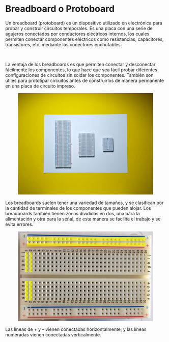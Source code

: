 # Breadboard o Protoboard

Un breadboard (protoboard) es un dispositivo utilizado en electrónica para probar y construir circuitos temporales. Es una placa con una serie de agujeros conectados por conductores eléctricos internos, los cuales permiten conectar componentes eléctricos como resistencias, capacitores, transistores, etc. mediante los conectores enchufables.

<figure><img src="../../.gitbook/assets/IMG_20230116_213349.jpg" alt=""><figcaption></figcaption></figure>

La ventaja de los breadboards es que permiten conectar y desconectar fácilmente los componentes, lo que hace que sea fácil probar diferentes configuraciones de circuitos sin soldar los componentes. También son útiles para prototipar circuitos antes de construirlos de manera permanente en una placa de circuito impreso.

<figure><img src="../../.gitbook/assets/IMG_20230116_212026.jpg" alt=""><figcaption></figcaption></figure>

Los breadboards suelen tener una variedad de tamaños, y se clasifican por la cantidad de terminales de los componentes que pueden alojar. Los breadboards también tienen zonas divididas en dos, una para la alimentación y otra para la señal, de esta manera se facilita el trabajo y se evita errores.

<figure><img src="../../.gitbook/assets/image (145).png" alt=""><figcaption></figcaption></figure>

Las líneas de + y – vienen conectadas horizontalmente, y las líneas numeradas vienen conectadas verticalmente.
